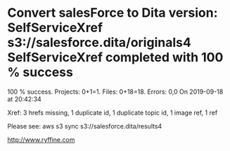 # Convert salesForce to Dita version: SelfServiceXref s3://salesforce.dita/originals4 SelfServiceXref completed with 100 % success

100 % success. Projects: 0+1=1.  Files: 0+18=18. Errors: 0,0  On 2019-09-18 at 20:42:34

Xref: 3 hrefs missing, 1 duplicate id, 1 duplicate topic id, 1 image ref, 1 ref

Please see: aws s3 sync s3://salesforce.dita/results4

http://www.ryffine.com

